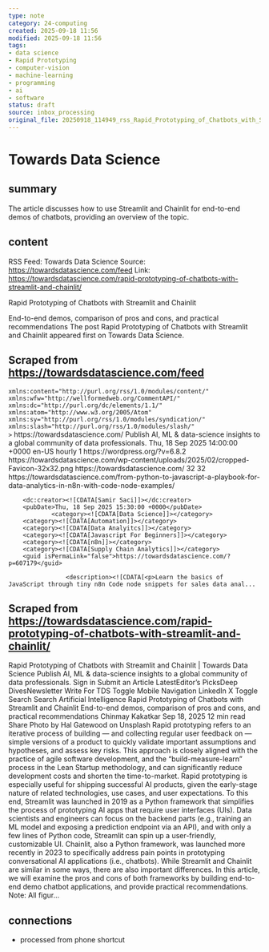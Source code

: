 ```yaml
---
type: note
category: 24-computing
created: 2025-09-18 11:56
modified: 2025-09-18 11:56
tags:
- data science
- Rapid Prototyping
- computer-vision
- machine-learning
- programming
- ai
- software
status: draft
source: inbox_processing
original_file: 20250918_114949_rss_Rapid_Prototyping_of_Chatbots_with_Streamlit_and_C.txt
---
```



# Towards Data Science

## summary
The article discusses how to use Streamlit and Chainlit for end-to-end demos of chatbots, providing an overview of the topic.

## content
RSS Feed: Towards Data Science
Source: https://towardsdatascience.com/feed
Link: https://towardsdatascience.com/rapid-prototyping-of-chatbots-with-streamlit-and-chainlit/

Rapid Prototyping of Chatbots with Streamlit and Chainlit

End-to-end demos, comparison of pros and cons, and practical recommendations The post Rapid Prototyping of Chatbots with Streamlit and Chainlit appeared first on Towards Data Science.

## Scraped from https://towardsdatascience.com/feed
<?xml version="1.0" encoding="UTF-8"?><rss version="2.0"
	xmlns:content="http://purl.org/rss/1.0/modules/content/"
	xmlns:wfw="http://wellformedweb.org/CommentAPI/"
	xmlns:dc="http://purl.org/dc/elements/1.1/"
	xmlns:atom="http://www.w3.org/2005/Atom"
	xmlns:sy="http://purl.org/rss/1.0/modules/syndication/"
	xmlns:slash="http://purl.org/rss/1.0/modules/slash/"
	>

<channel>
	<title>Towards Data Science</title>
	<atom:link href="https://towardsdatascience.com/feed/" rel="self" type="application/rss+xml" />
	<link>https://towardsdatascience.com/</link>
	<description>Publish AI, ML &#38; data-science insights to a global community of data professionals.</description>
	<lastBuildDate>Thu, 18 Sep 2025 14:00:00 +0000</lastBuildDate>
	<language>en-US</language>
	<sy:updatePeriod>
	hourly	</sy:updatePeriod>
	<sy:updateFrequency>
	1	</sy:updateFrequency>
	<generator>https://wordpress.org/?v=6.8.2</generator>

<image>
	<url>https://towardsdatascience.com/wp-content/uploads/2025/02/cropped-Favicon-32x32.png</url>
	<title>Towards Data Science</title>
	<link>https://towardsdatascience.com/</link>
	<width>32</width>
	<height>32</height>
</image> 
	<item>
		<title>From Python to JavaScript: A Playbook for Data Analytics in n8n with Code Node Examples</title>
		<link>https://towardsdatascience.com/from-python-to-javascript-a-playbook-for-data-analytics-in-n8n-with-code-node-examples/</link>
		
		<dc:creator><![CDATA[Samir Saci]]></dc:creator>
		<pubDate>Thu, 18 Sep 2025 15:30:00 +0000</pubDate>
				<category><![CDATA[Data Science]]></category>
		<category><![CDATA[Automation]]></category>
		<category><![CDATA[Data Analyitcs]]></category>
		<category><![CDATA[Javascript For Beginners]]></category>
		<category><![CDATA[n8n]]></category>
		<category><![CDATA[Supply Chain Analytics]]></category>
		<guid isPermaLink="false">https://towardsdatascience.com/?p=607179</guid>

					<description><![CDATA[<p>Learn the basics of JavaScript through tiny n8n Code node snippets for sales data anal...


## Scraped from https://towardsdatascience.com/rapid-prototyping-of-chatbots-with-streamlit-and-chainlit/
Rapid Prototyping of Chatbots with Streamlit and Chainlit | Towards Data Science Publish AI, ML &amp; data-science insights to a global community of data professionals. Sign in Submit an Article LatestEditor’s PicksDeep DivesNewsletter Write For TDS Toggle Mobile Navigation LinkedIn X Toggle Search Search Artificial Intelligence Rapid Prototyping of Chatbots with Streamlit and Chainlit End-to-end demos, comparison of pros and cons, and practical recommendations Chinmay Kakatkar Sep 18, 2025 12 min read Share Photo by Hal Gatewood on Unsplash Rapid prototyping refers to an iterative process of building — and collecting regular user feedback on — simple versions of a product to quickly validate important assumptions and hypotheses, and assess key risks. This approach is closely aligned with the practice of agile software development, and the &#8220;build-measure-learn&#8221; process in the Lean Startup methodology, and can significantly reduce development costs and shorten the time-to-market. Rapid prototyping is especially useful for shipping successful AI products, given the early-stage nature of related technologies, use cases, and user expectations. To this end, Streamlit was launched in 2019 as a Python framework that simplifies the process of prototyping AI apps that require user interfaces (UIs). Data scientists and engineers can focus on the backend parts (e.g., training an ML model and exposing a prediction endpoint via an API), and with only a few lines of Python code, Streamlit can spin up a user-friendly, customizable UI. Chainlit, also a Python framework, was launched more recently in 2023 to specifically address pain points in prototyping conversational AI applications (i.e., chatbots). While Streamlit and Chainlit are similar in some ways, there are also important differences. In this article, we will examine the pros and cons of both frameworks by building end-to-end demo chatbot applications, and provide practical recommendations. Note:&nbsp;All figur...


## connections
- processed from phone shortcut
